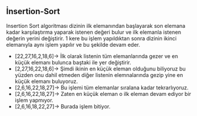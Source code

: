 ## İnsertion-Sort

Insertion Sort algoritması dizinin ilk elemanından başlayarak son elemana kadar karşılaştırma yaparak istenen değeri bulur ve ilk elemanla istenen değerin yerini değiştirir. 1 kere bu işlem yapıldıktan sonra dizinin ikinci elemanıyla aynı işlem yapılır ve bu şekilde devam eder.

- [22,27,16,2,18,6]-> İlk olarak listenin tüm elemanlarında gezer ve en küçük elemanı bulunca baştaki ile yer değiştirir.
- [2,27,16,22,18,6]-> Şimdi ikinin en küçük eleman olduğunu biliyoruz bu yüzden onu dahil etmeden diğer listenin elemnalarında gezip yine en küçük elemanı buluyoruz.
- [2,6,16,22,18,27]-> Bu işlemi tüm elemanlar sıralana kadar tekrarlıyoruz.
- [2,6,16,22,18,27]-> Zaten en küçük eleman o ilk eleman devam ediyor bir işlem yapmıyor.
- [2,6,16,18,22,27]-> Burada işlem bitiyor.